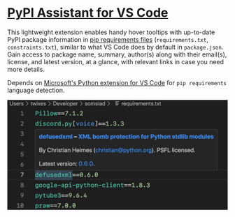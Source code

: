 # [PyPI Assistant for VS Code](https://marketplace.visualstudio.com/items?itemName=twixes.pypi-assistant)

This lightweight extension enables handy hover tooltips with up-to-date PyPI package information in [pip requirements files](https://pip.pypa.io/en/stable/user_guide/#requirements-files) (`requirements.txt`, `constraints.txt`), similar to what VS Code does by default in `package.json`. Gain access to package name, summary, author(s) along with their email(s), license, and latest version, at a glance, with relevant links in case you need more details.

Depends on [Microsoft's Python extension for VS Code](https://marketplace.visualstudio.com/items?itemName=ms-python.python) for `pip requirements` language detection.

![Hover tooltip preview](preview.png)

